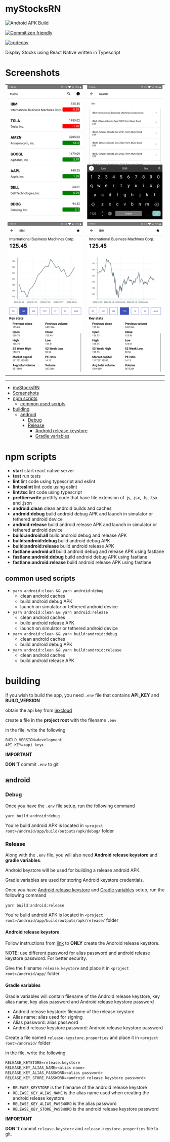 # myStocksRN

![Android APK Build](https://github.com/Clumsy-Coder/myStocksRN/workflows/Android%20APK%20Build/badge.svg)

[![Commitizen friendly](https://img.shields.io/badge/commitizen-friendly-brightgreen.svg)](http://commitizen.github.io/cz-cli/)

[![codecov](https://codecov.io/gh/Clumsy-Coder/myStocksRN/branch/master/graph/badge.svg?token=WC24BII8QU)](https://codecov.io/gh/Clumsy-Coder/myStocksRN)

Display Stocks using React Native written in Typescript

# Screenshots

<table>
  <tr>
    <td><img src="docs/assets/home-screen-stocks-short.jpg" alt=""></td>
    <td><img src="docs/assets/search-screen-results.jpg" alt=""></td>
  </tr>
  <tr>
    <td><img src="docs/assets/stock-details-1m.jpg" alt=""></td>
    <td><img src="docs/assets/stock-details-ytd.jpg" alt=""></td>
  </tr>
</table>

---

<!-- TOC -->

- [myStocksRN](#mystocksrn)
- [Screenshots](#screenshots)
- [npm scripts](#npm-scripts)
  - [common used scripts](#common-used-scripts)
- [building](#building)
  - [android](#android)
    - [Debug](#debug)
    - [Release](#release)
      - [Android release keystore](#android-release-keystore)
      - [Gradle variables](#gradle-variables)

<!-- /TOC -->

# npm scripts

- **start** start react native server
- **test** run tests
- **lint** lint code using typescript and eslint
- **lint:eslint** lint code using eslint
- **lint:tsc** lint code using typescript
- **prettier:write** prettify code that have file extension of .js, .jsx, .ts, .tsx and .json
- **android:clean** clean android builds and caches
- **android:debug** build android debug APK and launch in simulator or tethered android device
- **android:release** build android release APK and launch in simulator or tethered android device
- **build:android:all** build android debug and release APK
- **build:android:debug** build android debug APK
- **build:android:release** build android release APK
- **fastlane:android:all** build android debug and release APK using fastlane
- **fastlane:android:debug** build android debug APK using fastlane
- **fastlane:android:release** build android release APK using fastlane

## common used scripts

- `yarn android:clean && yarn android:debug`
  - clean android caches
  - build android debug APK
  - launch on simulator or tethered android device
- `yarn android:clean && yarn android:release`
  - clean android caches
  - build android release APK
  - launch on simulator or tethered android device
- `yarn android:clean && yarn build:android:debug`
  - clean android caches
  - build android debug APK
- `yarn android:clean && yarn build:android:release`
  - clean android caches
  - build android release APK

# building

If you wish to build the app, you need `.env` file that contains **API_KEY** and **BUILD_VERSION**

obtain the api key from [iexcloud](https://iexcloud.io/)

create a file in the **project root** with the filename `.env`

in the file, write the following

```
BUILD_VERSION=development
API_KEY=<api key>
```

**IMPORTANT**

**DON'T** commit `.env` to git

## android

### Debug

Once you have the `.env` file setup, run the following command

`yarn build:android:debug`

You're build android APK is located in `<project root>/android/app/build/outputs/apk/debug/` folder

### Release

Along with the `.env` file, you will also need **Android release keystore** and **gradle variables**.

Android keystore will be used for building a release android APK.

Gradle variables are used for storing Android keystore credentials.

Once you have [Android release keystore](#android-release-keystore) and [Gradle variables](#gradle-variables) setup, run the following command

`yarn build:android:release`

You're build android APK is located in `<project root>/android/app/build/outputs/apk/release/` folder

#### Android release keystore

Follow instructions from [link](https://reactnative.dev/docs/signed-apk-android#generating-an-upload-key) to **ONLY** create the Android release keystore.

NOTE: use different password for alias password and android release keystore password. For better security.

Give the filename `release.keystore` and place it in `<project root>/android/app/` folder

#### Gradle variables

Gradle variables will contain filename of the Android release keystore, key alias name, key alias password and Android release keystore password

- Android release keystore: filename of the release keystore
- Alias name: alias used for signing
- Alias password: alias password
- Android release keystore password: Android release keystore password

Create a file named `release-keystore.properties` and place it in `<project root>/android/` folder

in the file, write the following

```
RELEASE_KEYSTORE=release.keystore
RELEASE_KEY_ALIAS_NAME=<alias name>
RELEASE_KEY_ALIAS_PASSWORD=<alias password>
RELEASE_KEY_STORE_PASSWORD=<android release keystore password>
```

- `RELEASE_KEYSTORE` is the filename of the android release keystore
- `RELEASE_KEY_ALIAS_NAME` is the alias name used when creating the android release keystore
- `RELEASE_KEY_ALIAS_PASSWORD` is the alias password
- `RELEASE_KEY_STORE_PASSWORD` is the android release keystore password

**IMPORTANT**

**DON'T** commit `release.keystore` and `release-keystore.properties` file to git.
